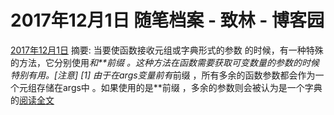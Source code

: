 
# 2017年12月1日 随笔档案 - 致林 - 博客园






[2017年12月1日](https://www.cnblogs.com/bincoding/archive/2017/12/01.html)
摘要: 当要使函数接收元组或字典形式的参数 的时候，有一种特殊的方法，它分别使用*和**前缀 。这种方法在函数需要获取可变数量的参数的时候特别有用。[注意] [1] 由于在args变量前有*前缀 ，所有多余的函数参数都会作为一个元组存储在args中 。如果使用的是**前缀 ，多余的参数则会被认为是一个字典的[阅读全文](https://www.cnblogs.com/bincoding/p/7944860.html)

